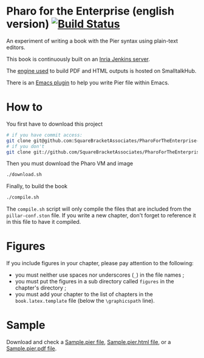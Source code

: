 Pharo for the Enterprise (english version) [![Build Status](https://ci.inria.fr/pharo-contribution/buildStatus/icon?job=PharoForTheEnterprise)](https://ci.inria.fr/pharo-contribution/job/PharoForTheEnterprise/)
==========================================

An experiment of writing a book with the Pier syntax using plain-text editors.

This book is continuously built on an [Inria Jenkins server](https://ci.inria.fr/pharo-contribution/job/PharoForTheEnterprise/).

The [engine used](http://www.smalltalkhub.com/#!/~DamienCassou/Pier-Gutemberg) to build PDF and HTML outputs is hosted on
SmalltalkHub.

There is an [Emacs plugin](https://github.com/DamienCassou/pier-cl) to help you write Pier file within Emacs.

How to
======

You first have to download this project

```bash
# if you have commit access:
git clone git@github.com:SquareBracketAssociates/PharoForTheEnterprise-english.git
# if you don't
git clone git://github.com/SquareBracketAssociates/PharoForTheEnterprise-english.git
```

Then you must download the Pharo VM and image

```bash
./download.sh
```

Finally, to build the book

```bash
./compile.sh
```

The `compile.sh` script will only compile the files that are included
from the `pillar-conf.ston` file. If you write a new chapter, don't
forget to reference it in this file to have it compiled.

Figures
=======

If you include figures in your chapter, please pay attention to the following:

- you must neither use spaces nor underscores (`_`) in the file names ;
- you must put the figures in a sub directory called `figures` in the chapter's directory ;
- you must add your chapter to the list of chapters in the `book.latex.template` file (below the `\graphicspath` line).

Sample
======

Download and check a [Sample.pier file](https://github.com/DamienCassou/pier-cl/blob/master/Sample.pier), [Sample.pier.html file](https://github.com/DamienCassou/pier-cl/blob/master/Sample.pier.html?raw=true), or a [Sample.pier.pdf file](https://github.com/DamienCassou/pier-cl/blob/master/Sample.pier.pdf?raw=true).
